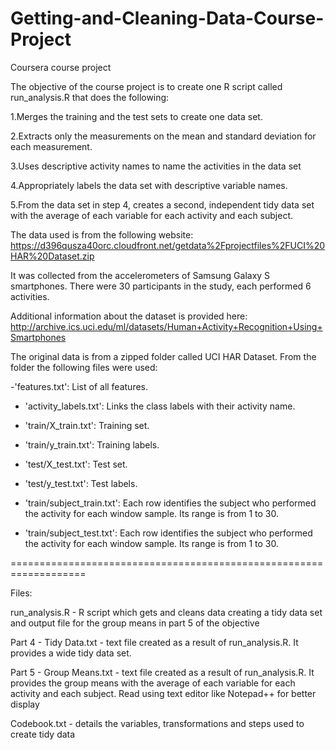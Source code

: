 # Getting-and-Cleaning-Data-Course-Project
Coursera course project

The objective of the course project is to create one R script called run_analysis.R 
that does the following:

1.Merges the training and the test sets to create one data set.

2.Extracts only the measurements on the mean and standard deviation for each measurement.

3.Uses descriptive activity names to name the activities in the data set

4.Appropriately labels the data set with descriptive variable names.

5.From the data set in step 4, creates a second, independent tidy data set with the average 
  of each variable for each activity and each subject.

The data used is from the following website:
https://d396qusza40orc.cloudfront.net/getdata%2Fprojectfiles%2FUCI%20HAR%20Dataset.zip 
 
It was collected from the accelerometers of Samsung Galaxy S smartphones. There were 
30 participants in the study, each performed 6 activities.

Additional information about the dataset is provided here:
http://archive.ics.uci.edu/ml/datasets/Human+Activity+Recognition+Using+Smartphones 

The original data is from a zipped folder called UCI HAR Dataset. From the folder the following
files were used:


-'features.txt': List of all features.

- 'activity_labels.txt': Links the class labels with their activity name.

- 'train/X_train.txt': Training set.

- 'train/y_train.txt': Training labels.

- 'test/X_test.txt': Test set.

- 'test/y_test.txt': Test labels.
- 'train/subject_train.txt': Each row identifies the subject who performed the activity for each window sample. 
   Its range is from 1 to 30. 

- 'train/subject_test.txt': Each row identifies the subject who performed the activity for each window sample. 
   Its range is from 1 to 30. 


===================================================================

Files:

run_analysis.R - R script which gets and cleans data creating a tidy data set and output file for the group means
                 in part 5 of the objective

Part 4 - Tidy Data.txt - text file created as a result of run_analysis.R. It provides a wide tidy data set.

Part 5 - Group Means.txt  - text file created as a result of run_analysis.R. It provides the group means with the average 
                        of each variable for each activity and each subject. Read using text editor like Notepad++ for better 			                 display

Codebook.txt  - details the variables, transformations and steps used to create tidy data



